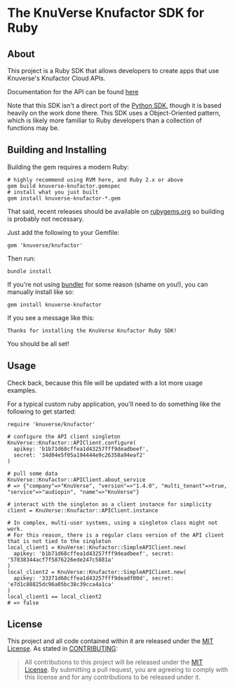 The KnuVerse Knufactor SDK for Ruby
====================

About
----
This project is a Ruby SDK that allows developers to create apps that use Knuverse's Knufactor Cloud APIs.

Documentation for the API can be found [here](https://cloud.knuverse.com/docs/)

Note that this SDK isn't a direct port of the [Python SDK](https://github.com/KnuVerse/knuverse-sdk-python), though it is based heavily on the work done there. This SDK uses a Object-Oriented pattern, which is likely more familiar to Ruby developers than a collection of functions may be.

Building and Installing
----
Building the gem requires a modern Ruby:

    # highly recommend using RVM here, and Ruby 2.x or above
    gem build knuverse-knufactor.gemspec
    # install what you just built
    gem install knuverse-knufactor-*.gem

That said, recent releases should be available on [rubygems.org](https://rubygems.org/) so building is probably not necessary.

Just add the following to your Gemfile:

    gem 'knuverse/knufactor'

Then run:

    bundle install

If you're not using [bundler](http://bundler.io/) for some reason (shame on you!), you can manually install like so:

    gem install knuverse-knufactor

If you see a message like this:

    Thanks for installing the KnuVerse Knufactor Ruby SDK!

You should be all set!

Usage
------
Check back, because this file will be updated with a lot more usage examples.

For a typical custom ruby application, you'll need to do something like the following to get started:

    require 'knuverse/knufactor'
    
    # configure the API client singleton
    KnuVerse::Knufactor::APIClient.configure(
      apikey: 'b1b71d68cffea1d43257fff9deadbeef',
      secret: '34d04e5f05a194444e9c26358a94eaf2'
    )
    
    # pull some data
    KnuVerse::Knufactor::APIClient.about_service
    # => {"company"=>"KnuVerse", "version"=>"1.4.0", "multi_tenant"=>true, "service"=>"audiopin", "name"=>"KnuVerse"}
    
    # interact with the singleton as a client instance for simplicity
    client = KnuVerse::Knufactor::APIClient.instance
    
    # In complex, multi-user systems, using a singleton class might not work.
    # For this reason, there is a regular class version of the API client that is not tied to the singleton
    local_client1 = KnuVerse::Knufactor::SimpleAPIClient.new(
      apikey: 'b1b71d68cffea1d43257fff9deadbeef', secret: '57838344acf7f5876226ede247c5881a'
    )
    local_client2 = KnuVerse::Knufactor::SimpleAPIClient.new(
      apikey: '33371d68cffea1d43257fff9deadf00d', secret: 'e7d1c88825dc96a05bc38c39cca4a1ca'
    )
    local_client1 == local_client2
    # => false

License
-------
This project and all code contained within it are released under the [MIT License](https://opensource.org/licenses/MIT). As stated in [CONTRIBUTING](CONTRIBUTING.md):

> All contributions to this project will be released under the [MIT License](https://opensource.org/licenses/MIT). By submitting a pull request, you are agreeing to comply with this license and for any contributions to be released under it.
